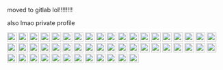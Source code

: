 moved to gitlab lol!!!!!!!!

also lmao private profile

<img alt="melting face" src="https://user-images.githubusercontent.com/73512469/159086909-3eb92a18-53b2-4ff6-9217-37ef26ce9932.svg" width="22" height="22"> <img alt="melting face" src="https://user-images.githubusercontent.com/73512469/159086909-3eb92a18-53b2-4ff6-9217-37ef26ce9932.svg" width="22" height="22"> <img alt="melting face" src="https://user-images.githubusercontent.com/73512469/159086909-3eb92a18-53b2-4ff6-9217-37ef26ce9932.svg" width="22" height="22"> <img alt="melting face" src="https://user-images.githubusercontent.com/73512469/159086909-3eb92a18-53b2-4ff6-9217-37ef26ce9932.svg" width="22" height="22"> <img alt="melting face" src="https://user-images.githubusercontent.com/73512469/159086909-3eb92a18-53b2-4ff6-9217-37ef26ce9932.svg" width="22" height="22"> <img alt="melting face" src="https://user-images.githubusercontent.com/73512469/159086909-3eb92a18-53b2-4ff6-9217-37ef26ce9932.svg" width="22" height="22"> <img alt="melting face" src="https://user-images.githubusercontent.com/73512469/159086909-3eb92a18-53b2-4ff6-9217-37ef26ce9932.svg" width="22" height="22"> <img alt="melting face" src="https://user-images.githubusercontent.com/73512469/159086909-3eb92a18-53b2-4ff6-9217-37ef26ce9932.svg" width="22" height="22"> <img alt="melting face" src="https://user-images.githubusercontent.com/73512469/159086909-3eb92a18-53b2-4ff6-9217-37ef26ce9932.svg" width="22" height="22"> <img alt="melting face" src="https://user-images.githubusercontent.com/73512469/159086909-3eb92a18-53b2-4ff6-9217-37ef26ce9932.svg" width="22" height="22"> <img alt="melting face" src="https://user-images.githubusercontent.com/73512469/159086909-3eb92a18-53b2-4ff6-9217-37ef26ce9932.svg" width="22" height="22"> <img alt="melting face" src="https://user-images.githubusercontent.com/73512469/159086909-3eb92a18-53b2-4ff6-9217-37ef26ce9932.svg" width="22" height="22"> <img alt="melting face" src="https://user-images.githubusercontent.com/73512469/159086909-3eb92a18-53b2-4ff6-9217-37ef26ce9932.svg" width="22" height="22"> <img alt="melting face" src="https://user-images.githubusercontent.com/73512469/159086909-3eb92a18-53b2-4ff6-9217-37ef26ce9932.svg" width="22" height="22"> <img alt="melting face" src="https://user-images.githubusercontent.com/73512469/159086909-3eb92a18-53b2-4ff6-9217-37ef26ce9932.svg" width="22" height="22"> <img alt="melting face" src="https://user-images.githubusercontent.com/73512469/159086909-3eb92a18-53b2-4ff6-9217-37ef26ce9932.svg" width="22" height="22"> <img alt="melting face" src="https://user-images.githubusercontent.com/73512469/159086909-3eb92a18-53b2-4ff6-9217-37ef26ce9932.svg" width="22" height="22"> <img alt="melting face" src="https://user-images.githubusercontent.com/73512469/159086909-3eb92a18-53b2-4ff6-9217-37ef26ce9932.svg" width="22" height="22"> <img alt="melting face" src="https://user-images.githubusercontent.com/73512469/159086909-3eb92a18-53b2-4ff6-9217-37ef26ce9932.svg" width="22" height="22"> <img alt="melting face" src="https://user-images.githubusercontent.com/73512469/159086909-3eb92a18-53b2-4ff6-9217-37ef26ce9932.svg" width="22" height="22"> <img alt="melting face" src="https://user-images.githubusercontent.com/73512469/159086909-3eb92a18-53b2-4ff6-9217-37ef26ce9932.svg" width="22" height="22"> <img alt="melting face" src="https://user-images.githubusercontent.com/73512469/159086909-3eb92a18-53b2-4ff6-9217-37ef26ce9932.svg" width="22" height="22"> <img alt="melting face" src="https://user-images.githubusercontent.com/73512469/159086909-3eb92a18-53b2-4ff6-9217-37ef26ce9932.svg" width="22" height="22"> <img alt="melting face" src="https://user-images.githubusercontent.com/73512469/159086909-3eb92a18-53b2-4ff6-9217-37ef26ce9932.svg" width="22" height="22"> <img alt="melting face" src="https://user-images.githubusercontent.com/73512469/159086909-3eb92a18-53b2-4ff6-9217-37ef26ce9932.svg" width="22" height="22"> <img alt="melting face" src="https://user-images.githubusercontent.com/73512469/159086909-3eb92a18-53b2-4ff6-9217-37ef26ce9932.svg" width="22" height="22"> <img alt="melting face" src="https://user-images.githubusercontent.com/73512469/159086909-3eb92a18-53b2-4ff6-9217-37ef26ce9932.svg" width="22" height="22"> <img alt="melting face" src="https://user-images.githubusercontent.com/73512469/159086909-3eb92a18-53b2-4ff6-9217-37ef26ce9932.svg" width="22" height="22"> <img alt="melting face" src="https://user-images.githubusercontent.com/73512469/159086909-3eb92a18-53b2-4ff6-9217-37ef26ce9932.svg" width="22" height="22"> <img alt="melting face" src="https://user-images.githubusercontent.com/73512469/159086909-3eb92a18-53b2-4ff6-9217-37ef26ce9932.svg" width="22" height="22"> <img alt="melting face" src="https://user-images.githubusercontent.com/73512469/159086909-3eb92a18-53b2-4ff6-9217-37ef26ce9932.svg" width="22" height="22"> <img alt="melting face" src="https://user-images.githubusercontent.com/73512469/159086909-3eb92a18-53b2-4ff6-9217-37ef26ce9932.svg" width="22" height="22"> <img alt="melting face" src="https://user-images.githubusercontent.com/73512469/159086909-3eb92a18-53b2-4ff6-9217-37ef26ce9932.svg" width="22" height="22"> <img alt="melting face" src="https://user-images.githubusercontent.com/73512469/159086909-3eb92a18-53b2-4ff6-9217-37ef26ce9932.svg" width="22" height="22"> <img alt="melting face" src="https://user-images.githubusercontent.com/73512469/159086909-3eb92a18-53b2-4ff6-9217-37ef26ce9932.svg" width="22" height="22"> <img alt="melting face" src="https://user-images.githubusercontent.com/73512469/159086909-3eb92a18-53b2-4ff6-9217-37ef26ce9932.svg" width="22" height="22"> <img alt="melting face" src="https://user-images.githubusercontent.com/73512469/159086909-3eb92a18-53b2-4ff6-9217-37ef26ce9932.svg" width="22" height="22"> <img alt="melting face" src="https://user-images.githubusercontent.com/73512469/159086909-3eb92a18-53b2-4ff6-9217-37ef26ce9932.svg" width="22" height="22"> <img alt="melting face" src="https://user-images.githubusercontent.com/73512469/159086909-3eb92a18-53b2-4ff6-9217-37ef26ce9932.svg" width="22" height="22"> <img alt="melting face" src="https://user-images.githubusercontent.com/73512469/159086909-3eb92a18-53b2-4ff6-9217-37ef26ce9932.svg" width="22" height="22"> <img alt="melting face" src="https://user-images.githubusercontent.com/73512469/159086909-3eb92a18-53b2-4ff6-9217-37ef26ce9932.svg" width="22" height="22"> <img alt="melting face" src="https://user-images.githubusercontent.com/73512469/159086909-3eb92a18-53b2-4ff6-9217-37ef26ce9932.svg" width="22" height="22"> <img alt="melting face" src="https://user-images.githubusercontent.com/73512469/159086909-3eb92a18-53b2-4ff6-9217-37ef26ce9932.svg" width="22" height="22"> <img alt="melting face" src="https://user-images.githubusercontent.com/73512469/159086909-3eb92a18-53b2-4ff6-9217-37ef26ce9932.svg" width="22" height="22"> <img alt="melting face" src="https://user-images.githubusercontent.com/73512469/159086909-3eb92a18-53b2-4ff6-9217-37ef26ce9932.svg" width="22" height="22"> <img alt="melting face" src="https://user-images.githubusercontent.com/73512469/159086909-3eb92a18-53b2-4ff6-9217-37ef26ce9932.svg" width="22" height="22"> <img alt="melting face" src="https://user-images.githubusercontent.com/73512469/159086909-3eb92a18-53b2-4ff6-9217-37ef26ce9932.svg" width="22" height="22"> <img alt="melting face" src="https://user-images.githubusercontent.com/73512469/159086909-3eb92a18-53b2-4ff6-9217-37ef26ce9932.svg" width="22" height="22"> <img alt="melting face" src="https://user-images.githubusercontent.com/73512469/159086909-3eb92a18-53b2-4ff6-9217-37ef26ce9932.svg" width="22" height="22"> <img alt="melting face" src="https://user-images.githubusercontent.com/73512469/159086909-3eb92a18-53b2-4ff6-9217-37ef26ce9932.svg" width="22" height="22">
